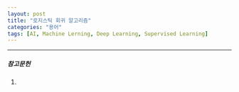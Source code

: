 ```yaml
---
layout: post
title: "로지스틱 회귀 알고리즘"
categories: "용어"
tags: [AI, Machine Lerning, Deep Learning, Supervised Learning]
---
```





---

##### 참고문헌

1) 

